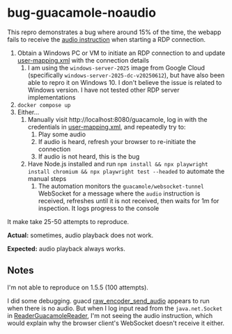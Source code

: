 # bug-guacamole-noaudio

This repro demonstrates a bug where around 15% of the time, the webapp fails to receive the [audio instruction](https://guacamole.apache.org/doc/gug/protocol-reference.html#audio-instruction) when starting a RDP connection.

1. Obtain a Windows PC or VM to initiate an RDP connection to and update [user-mapping.xml](./guacamole_home/user-mapping.xml) with the connection details
   1. I am using the `windows-server-2025` image from Google Cloud (specifically `windows-server-2025-dc-v20250612`), but have also been able to repro it on Windows 10. I don't believe the issue is related to Windows version. I have not tested other RDP server implementations
2. `docker compose up`
3. Either...
   1. Manually visit http://localhost:8080/guacamole, log in with the credentials in [user-mapping.xml](./guacamole_home/user-mapping.xml), and repeatedly try to:
      1. Play some audio
      2. If audio is heard, refresh your browser to re-initiate the connection
      3. If audio is not heard, this is the bug
   2. Have Node.js installed and run `npm install && npx playwright install chromium && npx playwright test --headed` to automate the manual steps
      1. The automation monitors the `guacamole/websocket-tunnel` WebSocket for a message where the `audio` instruction is received, refreshes until it is not received, then waits for 1m for inspection. It logs progress to the console

It make take 25-50 attempts to reproduce.

**Actual:** sometimes, audio playback does not work.

**Expected:** audio playback always works.

## Notes

I'm not able to reproduce on 1.5.5 (100 attempts).

I did some debugging. guacd [raw_encoder_send_audio](https://github.com/apache/guacamole-server/blob/f3f5b9d76649ccc24f551cb166c81078f4b5e236/src/libguac/raw_encoder.c#L34) appears to run when there is no audio. But when I log input read from the `java.net.Socket` in [ReaderGuacamoleReader](https://github.com/apache/guacamole-client/blob/82762fade3a17f4d90d780f2a7a1e4c41da6d095/guacamole-common/src/main/java/org/apache/guacamole/io/ReaderGuacamoleReader.java#L120), I'm not seeing the audio instruction, which would explain why the browser client's WebSocket doesn't receive it either.